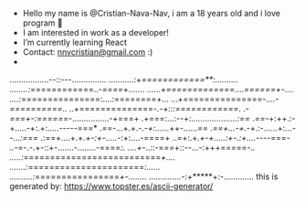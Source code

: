 - Hello my name is @Cristian-Nava-Nav, i am a 18 years old and i love program 👋 
- I am interested in work as a developer!
- I’m currently learning React
- Contact: nnvcristian@gmail.com :)
- 
.................--::---...............
...........:+*============**:..........
........:*============..-*====*+.......
......+*=============*....*======+-....
....:*===============:....:========+...
...+===============*-....-==========*..
..+==============*-.-+:::============*.
.-*===+-:======*-................-+===+
.+===:...:--+*:....................:==*
.*==*-+:++.:-+.....-+:.+:.....-----===*
.*==*-...+.+.*-.-+:......*++-......*==*
.*==+...-+.*-+.:-......+:...-*-...:===*
.:==+....+.+.*+-:+-.....-*:+:....-====+
..*=*+:.+*.+-+.....:+-.:+....----*===*-
..-*=-.-.+-::+-.......-........-====*:.
....+*-..::-=*==*+::--...-:+++=====*-..
.....:*==========================*+....
.......:*======================*:......
..........:*================*+-........
..............-:+******+:-.............
this is generated by: https://www.topster.es/ascii-generator/
